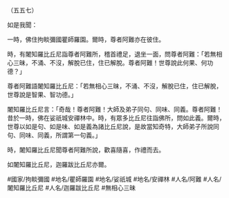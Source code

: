 （五五七）

如是我聞：

一時，佛住拘睒彌國瞿師羅園。爾時，尊者阿難亦在彼住。

時，有闍知羅比丘尼詣尊者阿難所，稽首禮足，退坐一面，問尊者阿難：「若無相心三昧，不涌、不沒，解脫已住，住已解脫。尊者阿難！世尊說此何果、何功德？」

尊者阿難語闍知羅比丘尼：「若無相心三昧，不涌、不沒，解脫已住，住已解脫，世尊說是智果、智功德。」

闍知羅比丘尼言：「奇哉！尊者阿難！大師及弟子同句、同味、同義。尊者阿難！昔於一時，佛在娑祇城安禪林中。時，有眾多比丘尼往詣佛所，問如此義。爾時，世尊以如是句、如是味、如是義為諸比丘尼說，是故當知奇特，大師弟子所說同句、同味、同義，所謂第一句義。」

時，闍知羅比丘尼聞尊者阿難所說，歡喜隨喜，作禮而去。

如闍知羅比丘尼，迦羅跋比丘尼亦爾。

#國家/拘睒彌國
#地名/瞿師羅園
#地名/娑祇城
#地名/安禪林
#人名/阿難
#人名/闍知羅比丘尼
#人名/迦羅跋比丘尼
#無相心三昧
